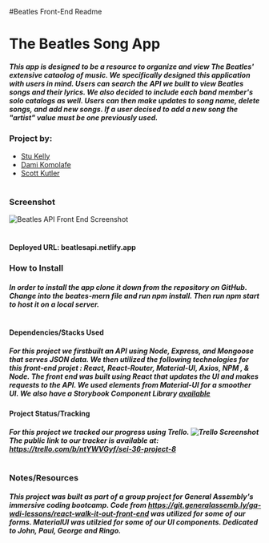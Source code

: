 #Beatles Front-End Readme

# The Beatles Song App

##### This app is designed to be a resource to organize and view The Beatles' extensive cataolog of music. We specifically designed this application with users in mind. Users can search the API we built to view Beatles songs and their lyrics. We also decided to include each band member's solo catalogs as well. Users can then make updates to song name, delete songs, and add new songs. If a user decised to add a new song the "artist" value must be one previously used.

### Project by:
- [Stu Kelly](sbkelly9@gmail.com)
- [Dami Komolafe](damik94@gmail.com)
- [Scott Kutler](scott.kutler@gmail.com)
#

### Screenshot

![Beatles API Front End Screenshot ](https://github.com/skut21x-ga/beatles-mern-project/blob/master/src/img/screenshot.png?raw=true" "Screenshot")

#
#### Deployed URL: beatlesapi.netlify.app

### How to Install

##### In order to install the app clone it down from the repository on GitHub. Change into the beates-mern file and run npm install. Then run npm start to host it on a local server.

#

#### Dependencies/Stacks Used

##### For this project we firstbuilt an API using Node, Express, and Mongoose that serves JSON data. We then utilized the following technologies for this front-end projet : React, React-Router, Material-UI, Axios, NPM , & Node. The front end was built using React that updates the UI and makes requests to the API. We used elements from Material-UI for a smoother UI. We also have a Storybook Component Library [available](https://skut21x-ga.github.io/Beatles%20Storybook/?path=/story/components--website-banner)

#### Project Status/Tracking

##### For this project we tracked our progress using Trello. ![Trello Screenshot](https://github.com/skut21x-ga/beatles-mern-project/blob/master/planning/Trello%204-24-20%20Screenshot.png?raw=true" "Screenshot") The public link to our tracker is available at: https://trello.com/b/ntYWVGyf/sei-36-project-8

#

### Notes/Resources

##### This project was built as part of a group project for General Assembly's immersive coding bootcamp. Code from https://git.generalassemb.ly/ga-wdi-lessons/react-walk-it-out-front-end was utilized for some of our forms. MaterialUI was utilzied for some of our UI components. Dedicated to John, Paul, George and Ringo.
